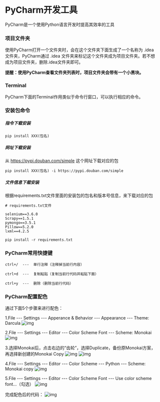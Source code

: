# PyCharm开发工具

PyCharm是一个使用Python语言开发时提高其效率的工具

### 项目文件夹

使用PyCharm打开一个文件夹时，会在这个文件夹下面生成了一个名称为 .idea 文件夹，PyCharm通过 .idea 文件夹来标记这个文件夹成为项目文件夹。若不想成为项目文件夹，删除.idea文件夹即可。

**提醒：使用PyCharm查看文件夹列表时，项目文件夹会带有一个小黑块。**

### Terminal

PyCharm下面的Terminal作用类似于命令行窗口，可以执行相应的命令。

### 安装包命令

##### 指令下载安装

```
pip install XXX(包名)
```

##### 网址下载安装

从 https://pypi.douban.com/simple 这个网址下载对应的包

```
pip install XXX(包名) -i https://pypi.douban.com/simple
```

##### 文件信息下载安装

根据requirements.txt文件里面的安装包的包名和版本号信息，来下载对应的包

```
# requirements.txt文件

selenium==3.6.0
Scrapy==1.5.1
pymongo==3.5.1
Pillow==5.2.0
lxml==4.2.5
```

```
pip install -r requirements.txt
```

### PyCharm常用快捷键

```
ctrl+/  ---  单行注释（注释掉当前行内容）

ctrl+d  ---  复制粘贴（复制当前行代码并粘贴下面）

ctrl+y  ---  删除（删除当前行代码）
```

### PyCharm配置配色

通过下面5个步骤来进行配色：

1.File --- Settings --- Apperance & Behavior --- Appearance --- Theme: Darcula
![img](https://images2018.cnblogs.com/blog/1354564/201804/1354564-20180403215540009-1958749858.png)

2.File --- Settings --- Editor --- Color Scheme Font --- Scheme: Monokai
![img](https://images2018.cnblogs.com/blog/1354564/201804/1354564-20180403215733932-609955603.png)

3.选择Monokai后，点击右边的“齿轮”，选择Duplicate，备份原Monokai方案，再选择新创建的Monokai Copy
![img](https://images2018.cnblogs.com/blog/1354564/201804/1354564-20180403220136728-1625767838.png)
![img](https://images2018.cnblogs.com/blog/1354564/201804/1354564-20180403220314140-327909293.png)

4.File --- Settings --- Editor --- Color Scheme --- Python --- Scheme: Monokai copy
![img](https://images2018.cnblogs.com/blog/1354564/201804/1354564-20180403220457059-2139653139.png)

5.File --- Settings --- Editor --- Color Scheme Font --- Use color scheme font...（勾选）
![img](https://images2018.cnblogs.com/blog/1354564/201804/1354564-20180403220941608-1669928136.png)

完成配色后的代码：
![img](https://images2018.cnblogs.com/blog/1354564/201804/1354564-20180403215217533-697643815.png)
